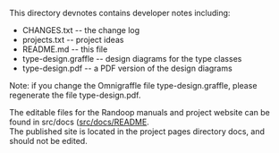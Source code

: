 This directory devnotes contains developer notes including:
- CHANGES.txt -- the change log
- projects.txt -- project ideas
- README.md -- this file
- type-design.graffle  -- design diagrams for the type classes
- type-design.pdf -- a PDF version of the design diagrams

Note: if you change the Omnigraffle file type-design.graffle, please regenerate
the file type-design.pdf.

The editable files for the Randoop manuals and project website can be found in
src/docs ([src/docs/README](../src/docs/README.md).  
The published site is located in the project pages directory docs, and should
not be edited.
